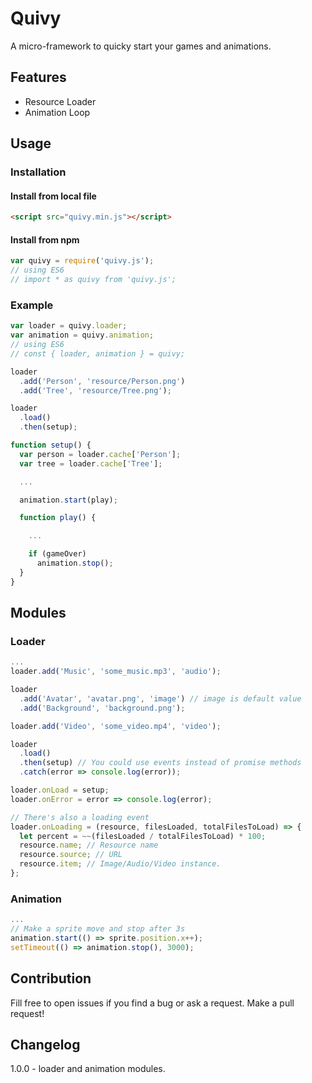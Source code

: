 # Quivy
A micro-framework to quicky start your games and animations.

## Features
- Resource Loader
- Animation Loop

## Usage

### Installation

#### Install from local file
```html
<script src="quivy.min.js"></script>
```

#### Install from npm
```js
var quivy = require('quivy.js');
// using ES6
// import * as quivy from 'quivy.js';
```

### Example

```js
var loader = quivy.loader;
var animation = quivy.animation;
// using ES6
// const { loader, animation } = quivy;

loader
  .add('Person', 'resource/Person.png')
  .add('Tree', 'resource/Tree.png');

loader
  .load()
  .then(setup);

function setup() {
  var person = loader.cache['Person'];
  var tree = loader.cache['Tree'];

  ...

  animation.start(play);

  function play() {

    ...

    if (gameOver)
      animation.stop();
  }
}
```

## Modules
### Loader
```js
...
loader.add('Music', 'some_music.mp3', 'audio');

loader
  .add('Avatar', 'avatar.png', 'image') // image is default value
  .add('Background', 'background.png');

loader.add('Video', 'some_video.mp4', 'video');

loader
  .load()
  .then(setup) // You could use events instead of promise methods
  .catch(error => console.log(error));

loader.onLoad = setup;
loader.onError = error => console.log(error);

// There's also a loading event
loader.onLoading = (resource, filesLoaded, totalFilesToLoad) => {
  let percent = ~~(filesLoaded / totalFilesToLoad) * 100;
  resource.name; // Resource name
  resource.source; // URL
  resource.item; // Image/Audio/Video instance.
};
```
### Animation
```js
...
// Make a sprite move and stop after 3s
animation.start(() => sprite.position.x++);
setTimeout(() => animation.stop(), 3000);
```

## Contribution
Fill free to open issues if you find a bug or ask a request.
Make a pull request!

## Changelog
1.0.0 - loader and animation modules.
